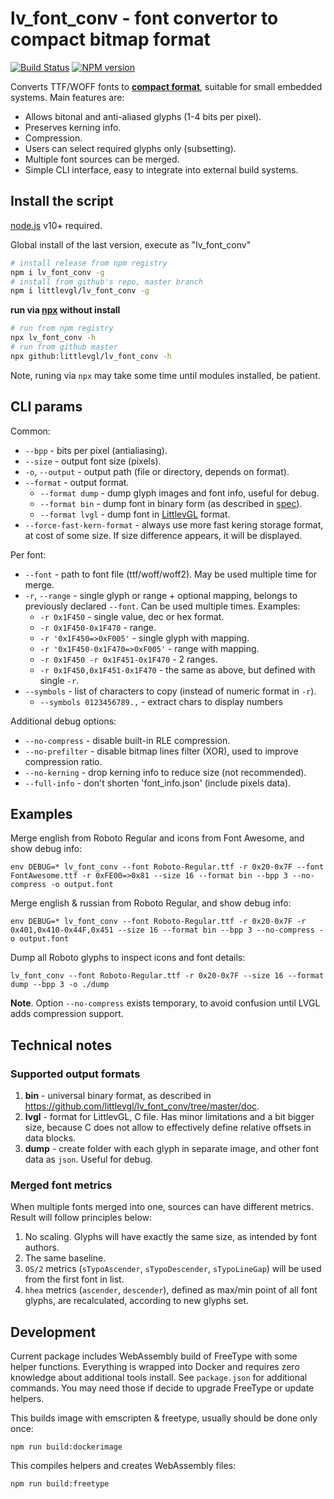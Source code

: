 lv_font_conv - font convertor to compact bitmap format
======================================================

[![Build Status](https://img.shields.io/travis/littlevgl/lv_font_conv/master.svg?style=flat)](https://travis-ci.org/littlevgl/lv_font_conv)
[![NPM version](https://img.shields.io/npm/v/lv_font_conv.svg?style=flat)](https://www.npmjs.org/package/lv_font_conv)

Converts TTF/WOFF fonts to __[compact format](https://github.com/littlevgl/lv_font_conv/blob/master/doc/font_spec.md)__, suitable for small embedded systems. Main features are:

- Allows bitonal and anti-aliased glyphs (1-4 bits per pixel).
- Preserves kerning info.
- Compression.
- Users can select required glyphs only (subsetting).
- Multiple font sources can be merged.
- Simple CLI interface, easy to integrate into external build systems.


## Install the script

[node.js](https://nodejs.org/en/download/) v10+ required.

Global install of the last version, execute as "lv_font_conv"

```sh
# install release from npm registry
npm i lv_font_conv -g
# install from github's repo, master branch
npm i littlevgl/lv_font_conv -g
```

**run via [npx](https://www.npmjs.com/package/npx) without install**

```sh
# run from npm registry
npx lv_font_conv -h
# run from github master
npx github:littlevgl/lv_font_conv -h
```

Note, runing via `npx` may take some time until modules installed, be patient.


## CLI params

Common:

- `--bpp` - bits per pixel (antialiasing).
- `--size` - output font size (pixels).
- `-o`, `--output` - output path (file or directory, depends on format).
- `--format` - output format.
  - `--format dump` - dump glyph images and font info, useful for debug.
  - `--format bin` - dump font in binary form (as described in [spec](https://github.com/littlevgl/lv_font_conv/blob/master/doc/font_spec.md)).
  - `--format lvgl` - dump font in [LittlevGL](https://github.com/littlevgl/lvgl) format.
- `--force-fast-kern-format` - always use more fast kering storage format,
  at cost of some size. If size difference appears, it will be displayed.

Per font:

- `--font` - path to font file (ttf/woff/woff2). May be used multiple time for
  merge.
- `-r`, `--range` - single glyph or range + optional mapping, belongs to
  previously declared `--font`. Can be used multiple times. Examples:
  - `-r 0x1F450` - single value, dec or hex format.
  - `-r 0x1F450-0x1F470` - range.
  - `-r '0x1F450=>0xF005'` - single glyph with mapping.
  - `-r '0x1F450-0x1F470=>0xF005'` - range with mapping.
  - `-r 0x1F450 -r 0x1F451-0x1F470` - 2 ranges.
  - `-r 0x1F450,0x1F451-0x1F470` - the same as above, but defined with single `-r`.
- `--symbols` - list of characters to copy (instead of numeric format in `-r`).
  - `--symbols 0123456789.,` - extract chars to display numbers

Additional debug options:

- `--no-compress` - disable built-in RLE compression.
- `--no-prefilter` - disable bitmap lines filter (XOR), used to improve
  compression ratio.
- `--no-kerning` - drop kerning info to reduce size (not recommended).
- `--full-info` - don't shorten 'font_info.json' (include pixels data).


## Examples

Merge english from Roboto Regular and icons from Font Awesome, and show debug
info:

`env DEBUG=* lv_font_conv --font Roboto-Regular.ttf -r 0x20-0x7F --font FontAwesome.ttf -r 0xFE00=>0x81 --size 16 --format bin --bpp 3 --no-compress -o output.font`

Merge english & russian from Roboto Regular, and show debug info:

`env DEBUG=* lv_font_conv --font Roboto-Regular.ttf -r 0x20-0x7F -r 0x401,0x410-0x44F,0x451 --size 16 --format bin --bpp 3 --no-compress -o output.font`

Dump all Roboto glyphs to inspect icons and font details:

`lv_font_conv --font Roboto-Regular.ttf -r 0x20-0x7F --size 16 --format dump --bpp 3 -o ./dump`

**Note**. Option `--no-compress` exists temporary, to avoid confusion until LVGL
adds compression support.


## Technical notes

### Supported output formats

1. **bin** - universal binary format, as described in https://github.com/littlevgl/lv_font_conv/tree/master/doc.
2. **lvgl** - format for LittlevGL, C file. Has minor limitations and a bit
   bigger size, because C does not allow to effectively define relative offsets
   in data blocks.
3. **dump** - create folder with each glyph in separate image, and other font
   data as `json`. Useful for debug.

### Merged font metrics

When multiple fonts merged into one, sources can have different metrics. Result
will follow principles below:

1. No scaling. Glyphs will have exactly the same size, as intended by font authors.
2. The same baseline.
3. `OS/2` metrics (`sTypoAscender`, `sTypoDescender`, `sTypoLineGap`) will be
   used from the first font in list.
4. `hhea`  metrics (`ascender`, `descender`), defined as max/min point of all
   font glyphs, are recalculated, according to new glyphs set.


## Development

Current package includes WebAssembly build of FreeType with some helper
functions. Everything is wrapped into Docker and requires zero knowledge about
additional tools install. See `package.json` for additional commands. You may
need those if decide to upgrade FreeType or update helpers.

This builds image with emscripten & freetype, usually should be done only once:

```
npm run build:dockerimage
```

This compiles helpers and creates WebAssembly files:

```
npm run build:freetype
```
